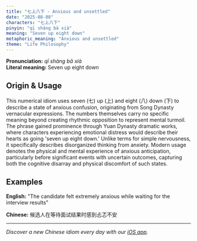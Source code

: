 ```yaml
---
title: "七上八下 - Anxious and unsettled"
date: "2025-08-08"
characters: "七上八下"
pinyin: "qī shàng bā xià"
meaning: "Seven up eight down"
metaphoric_meaning: "Anxious and unsettled"
theme: "Life Philosophy"
---
```


**Pronunciation:** *qī shàng bā xià*  
**Literal meaning:** Seven up eight down

## Origin & Usage

This numerical idiom uses seven (七) up (上) and eight (八) down (下) to describe a state of anxious confusion, originating from Song Dynasty vernacular expressions. The numbers themselves carry no specific meaning beyond creating rhythmic opposition to represent mental turmoil. The phrase gained prominence through Yuan Dynasty dramatic works, where characters experiencing emotional distress would describe their hearts as going 'seven up eight down.' Unlike terms for simple nervousness, it specifically describes disorganized thinking from anxiety. Modern usage denotes the physical and mental experience of anxious anticipation, particularly before significant events with uncertain outcomes, capturing both the cognitive disarray and physical discomfort of such states.

## Examples

**English:** "The candidate felt extremely anxious while waiting for the interview results"

**Chinese:** 候选人在等待面试结果时感到忐忑不安

---

*Discover a new Chinese idiom every day with our [iOS app](https://apps.apple.com/us/app/daily-chinese-idioms/id6740611324).*
